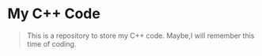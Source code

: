 # My C++ Code
> This is a repository to store my C++ code.
Maybe,I will remember this time of coding.
